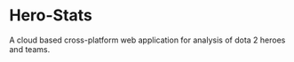 Hero-Stats
==========

A cloud based cross-platform web application for analysis of dota 2 heroes and teams.
